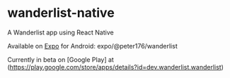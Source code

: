 # wanderlist-native

A Wanderlist app using React Native

Available on [Expo](https://expo.io/) for Android: expo/@peter176/wanderlist

Currently in beta on [Google Play] at (https://play.google.com/store/apps/details?id=dev.wanderlist.wanderlist)

